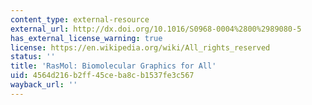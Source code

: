 ```yaml
---
content_type: external-resource
external_url: http://dx.doi.org/10.1016/S0968-0004%2800%2989080-5
has_external_license_warning: true
license: https://en.wikipedia.org/wiki/All_rights_reserved
status: ''
title: 'RasMol: Biomolecular Graphics for All'
uid: 4564d216-b2ff-45ce-ba8c-b1537fe3c567
wayback_url: ''
---
```

